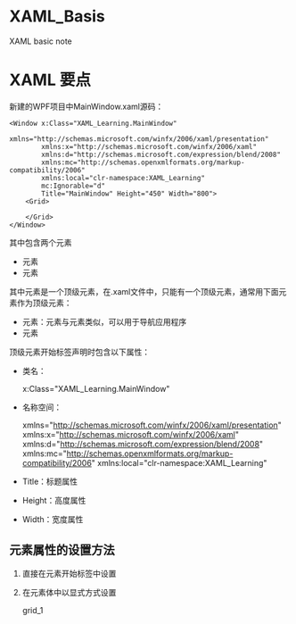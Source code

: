 # XAML_Basis
XAML basic note
# XAML 要点
新建的WPF项目中MainWindow.xaml源码：

	<Window x:Class="XAML_Learning.MainWindow"
			xmlns="http://schemas.microsoft.com/winfx/2006/xaml/presentation"
			xmlns:x="http://schemas.microsoft.com/winfx/2006/xaml"
			xmlns:d="http://schemas.microsoft.com/expression/blend/2008"
			xmlns:mc="http://schemas.openxmlformats.org/markup-compatibility/2006"
			xmlns:local="clr-namespace:XAML_Learning"
			mc:Ignorable="d"
			Title="MainWindow" Height="450" Width="800">
		<Grid>
        
		</Grid>
	</Window>

其中包含两个元素

- <Window> 元素
- <Grid> 元素

其中<Window>元素是一个顶级元素，在.xaml文件中，只能有一个顶级元素，通常用下面元素作为顶级元素：

- <Page>元素：<Page>元素与<Window>元素类似，可以用于导航应用程序
- <Application>元素

顶级元素开始标签<Window>声明时包含以下属性：

- 类名：

	x:Class="XAML_Learning.MainWindow"

- 名称空间：

	 xmlns="http://schemas.microsoft.com/winfx/2006/xaml/presentation"
	 xmlns:x="http://schemas.microsoft.com/winfx/2006/xaml"
	 xmlns:d="http://schemas.microsoft.com/expression/blend/2008"
	 xmlns:mc="http://schemas.openxmlformats.org/markup-compatibility/2006"
	 xmlns:local="clr-namespace:XAML_Learning"

- Title：标题属性
- Height：高度属性
- Width：宽度属性

## 元素属性的设置方法
1. 直接在元素开始标签中设置

	<Grid Name="grid_1">
	</Grid>

2. 在元素体中以显式方式设置

	<Grid>
		<Grid.Name>grid_1</Grid.Name>
	</Grid>